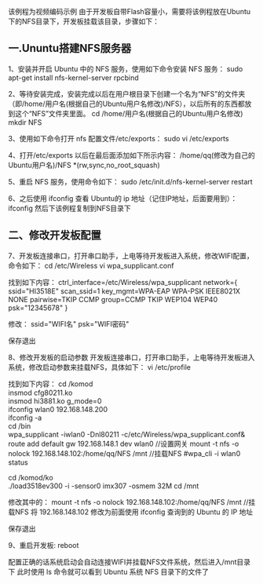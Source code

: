 该例程为视频编码示例
由于开发板自带Flash容量小，需要将该例程放在Ubuntu下的NFS目录下，开发板挂载该目录，步骤如下：

## 一.Ununtu搭建NFS服务器
1、安装并开启 Ubuntu 中的 NFS 服务，使用如下命令安装 NFS 服务：
sudo apt-get install nfs-kernel-server rpcbind

2、等待安装完成，安装完成以后在用户根目录下创建一个名为“NFS”的文件夹（即/home/用户名(根据自己的Ubuntu用户名修改)/NFS），以后所有的东西都放到这个“NFS”文件夹里面。
cd /home/用户名(根据自己的Ubuntu用户名修改)
mkdir NFS

3、使用如下命令打开 nfs 配置文件/etc/exports：
sudo vi /etc/exports

4、打开/etc/exports 以后在最后面添加如下所示内容：
/home/qq(修改为自己的Ubuntu用户名)/NFS *(rw,sync,no_root_squash)

5、重启 NFS 服务，使用命令如下：
sudo /etc/init.d/nfs-kernel-server restart

6、之后使用 ifconfig 查看 Ubuntu的 ip 地址（记住IP地址，后面要用到）：
ifconfig
然后下该例程复制到NFS目录下

## 二、修改开发板配置
7、开发板连接串口，打开串口助手，上电等待开发板进入系统，修改WIFI配置，命令如下：
cd /etc/Wireless
vi wpa_supplicant.conf

找到如下内容：
ctrl_interface=/etc/Wireless/wpa_supplicant
network={
ssid="HI3518E"
scan_ssid=1
key_mgmt=WPA-EAP WPA-PSK IEEE8021X NONE
pairwise=TKIP CCMP
group=CCMP TKIP WEP104 WEP40
psk="12345678"
}

修改：
ssid="WIFI名"
psk="WIFI密码"

保存退出

8、修改开发板的启动参数
开发板连接串口，打开串口助手，上电等待开发板进入系统，修改启动参数来挂载NFS，具体如下：
vi /etc/profile

找到如下内容：
 cd /komod                                                            
insmod cfg80211.ko                                                   
insmod hi3881.ko g_mode=0                                            
ifconfig wlan0 192.168.148.200                      
ifconfig -a                                                    
cd /bin                                                              
wpa_supplicant -iwlan0 -Dnl80211 -c/etc/Wireless/wpa_supplicant.conf&
route add default gw 192.168.148.1 dev wlan0                //设置网关
mount -t nfs -o nolock 192.168.148.102:/home/qq/NFS /mnt    //挂载NFS
#wpa_cli -i wlan0 status

cd /komod/ko                                            
./load3518ev300 -i -sensor0 imx307 -osmem 32M 
cd /mnt

修改其中的： 
mount -t nfs -o nolock 192.168.148.102:/home/qq/NFS /mnt    //挂载NFS
将 192.168.148.102 修改为前面使用 ifconfig 查询到的 Ubuntu 的 IP 地址

保存退出

9、重启开发板:
reboot

配置正确的话系统启动会自动连接WIFI并挂载NFS文件系统，然后进入/mnt目录下
此时使用 ls 命令就可以看到 Ubuntu 系统 NFS 目录下的文件了
